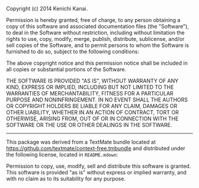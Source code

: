 Copyright (c) 2014 Kenichi Kanai.

Permission is hereby granted, free of charge, to any person obtaining
a copy of this software and associated documentation files (the
  "Software"), to deal in the Software without restriction, including
  without limitation the rights to use, copy, modify, merge, publish,
  distribute, sublicense, and/or sell copies of the Software, and to
  permit persons to whom the Software is furnished to do so, subject to
  the following conditions:

  The above copyright notice and this permission notice shall be
  included in all copies or substantial portions of the Software.

  THE SOFTWARE IS PROVIDED "AS IS", WITHOUT WARRANTY OF ANY KIND,
  EXPRESS OR IMPLIED, INCLUDING BUT NOT LIMITED TO THE WARRANTIES OF
  MERCHANTABILITY, FITNESS FOR A PARTICULAR PURPOSE AND
  NONINFRINGEMENT. IN NO EVENT SHALL THE AUTHORS OR COPYRIGHT HOLDERS BE
  LIABLE FOR ANY CLAIM, DAMAGES OR OTHER LIABILITY, WHETHER IN AN ACTION
  OF CONTRACT, TORT OR OTHERWISE, ARISING FROM, OUT OF OR IN CONNECTION
  WITH THE SOFTWARE OR THE USE OR OTHER DEALINGS IN THE SOFTWARE.

  --------------------------------------------------------------------

  This package was derived from a TextMate bundle located at
  https://github.com/textmate/context-free.tmbundle and distributed under the
  following license, located in `README.mdown`:

  Permission to copy, use, modify, sell and distribute this
  software is granted. This software is provided "as is" without
  express or implied warranty, and with no claim as to its
  suitability for any purpose.
